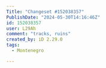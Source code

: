 ```yaml
---
Title: "Changeset #152038357"
PublishDate: "2024-05-30T14:16:46Z"
id: 152038357
user: L29Ah
comment: "tracks, ruins"
created_by: iD 2.29.0
tags:
  - Montenegro

---
```

